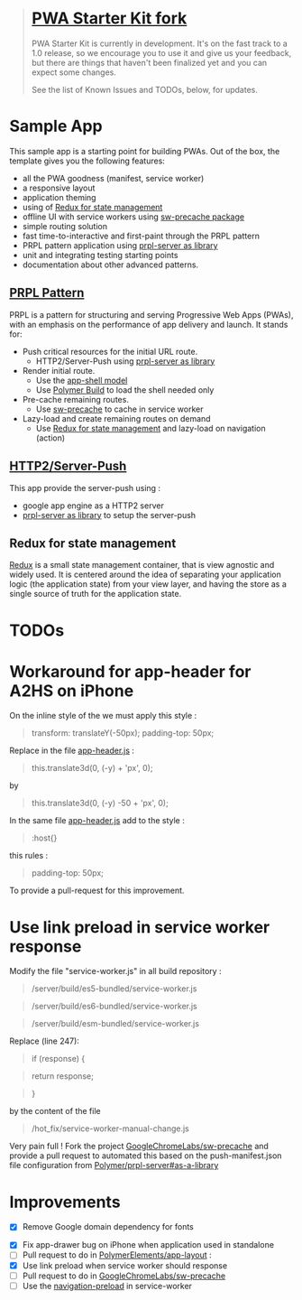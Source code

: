 > # [PWA Starter Kit fork](https://github.com/polymer/pwa-starter-kit)
> PWA Starter Kit is currently in development. It's on the fast track to a 1.0 release, so we encourage you to use it and give us your feedback, but there are things that haven't been finalized yet and you can expect some changes.
>
> See the list of Known Issues and TODOs, below, for updates.

# Sample App

This sample app is a starting point for building PWAs. Out of the box, the template
gives you the following features:
- all the PWA goodness (manifest, service worker)
- a responsive layout
- application theming
- using of [Redux for state management](https://pwa-starter-kit.polymer-project.org/redux-and-state-management/)
- offline UI with service workers using [sw-precache package](https://github.com/GoogleChromeLabs/sw-precache)
- simple routing solution
- fast time-to-interactive and first-paint through the PRPL pattern
- PRPL pattern application using [prpl-server as library](https://github.com/Polymer/prpl-server#as-a-library)
- unit and integrating testing starting points
- documentation about other advanced patterns.

## [PRPL Pattern](https://developers.google.com/web/fundamentals/performance/prpl-pattern/)
PRPL is a pattern for structuring and serving Progressive Web Apps (PWAs), with an emphasis on the performance of app delivery and launch. It stands for:
- Push critical resources for the initial URL route.
    - HTTP2/Server-Push using [prpl-server as library](https://github.com/Polymer/prpl-server#as-a-library)
- Render initial route.
    - Use the [app-shell model](https://developers.google.com/web/fundamentals/architecture/app-shell)
    - Use [Polymer Build](https://polymer-library.polymer-project.org/3.0/docs/tools/polymer-json) to load the shell needed only
- Pre-cache remaining routes.
    - Use [sw-precache](https://github.com/GoogleChromeLabs/sw-precache) to cache in service worker
- Lazy-load and create remaining routes on demand
    - Use [Redux for state management](https://pwa-starter-kit.polymer-project.org/redux-and-state-management/) and lazy-load on navigation (action)

## [HTTP2/Server-Push](https://github.com/Polymer/prpl-server#as-a-library)
This app provide the server-push using :
- google app engine as a HTTP2 server
- [prpl-server as library](https://github.com/Polymer/prpl-server#as-a-library) to setup the server-push

## Redux for state management
[Redux](https://redux.js.org/) is a small state management container, that is view agnostic and widely used. It is centered around the idea of separating your application logic (the application state) from your view layer, and having the store as a single source of truth for the application state.


# TODOs

# Workaround for app-header for A2HS on iPhone
On the inline style of the <app-header> we must apply this style :
> transform: translateY(-50px);
> padding-top: 50px;

Replace in the file [app-header.js](https://github.com/PolymerElements/app-layout/blob/master/app-header/app-header.js) :
> this.translate3d(0, (-y) + 'px', 0);

by
> this.translate3d(0, (-y) -50 + 'px', 0);

In the same file [app-header.js](https://github.com/PolymerElements/app-layout/blob/master/app-header/app-header.js) add to the style :
> :host{}

this rules :
> padding-top: 50px;

To provide a pull-request for this improvement.

# Use link preload in service worker response

Modify the file "service-worker.js" in all build repository :
> /server/build/es5-bundled/service-worker.js

> /server/build/es6-bundled/service-worker.js

> /server/build/esm-bundled/service-worker.js

Replace (line 247):
> if (response) {

>   return response;

> }

by the content of the file 
> /hot_fix/service-worker-manual-change.js

Very pain full ! Fork the project [GoogleChromeLabs/sw-precache](https://github.com/GoogleChromeLabs/sw-precache) and provide a pull request to automated this based on the push-manifest.json file configuration from [Polymer/prpl-server#as-a-library](https://github.com/Polymer/prpl-server#as-a-library)

# Improvements

- [x] Remove Google domain dependency for fonts
> <script>window.polymerSkipLoadingFontRoboto = true;</script>

- [x] Fix app-drawer bug on iPhone when application used in standalone
- [ ] Pull request to do in [PolymerElements/app-layout](https://github.com/PolymerElements/app-layout) :
- [x] Use link preload when service worker should response
- [ ] Pull request to do in [GoogleChromeLabs/sw-precache](https://github.com/GoogleChromeLabs/sw-precache)
- [ ] Use the [navigation-preload](https://developers.google.com/web/updates/2017/02/navigation-preload) in service-worker

